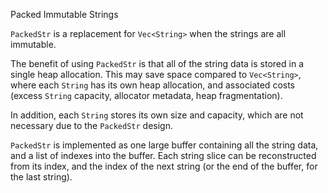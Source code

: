 <!-- cargo-sync-readme start -->

Packed Immutable Strings

`PackedStr` is a replacement for `Vec<String>` when the strings are all
immutable.

The benefit of using `PackedStr` is that all of the string data is stored
in a single heap allocation. This may save space compared to `Vec<String>`,
where each `String` has its own heap allocation, and associated costs (excess
`String` capacity, allocator metadata, heap fragmentation).

In addition, each `String` stores its own size and capacity, which are not
necessary due to the `PackedStr` design.

`PackedStr` is implemented as one large buffer containing all the string data,
and a list of indexes into the buffer. Each string slice can be reconstructed
from its index, and the index of the next string (or the end of the buffer,
for the last string).


<!-- cargo-sync-readme end -->

